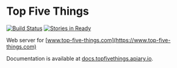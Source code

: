 # Top Five Things

[![Build Status](https://codeship.com/projects/efe39150-4a3d-0133-5634-02da4d06d74f/status?branch=master)](https://codeship.com/projects/105811)
[![Stories in Ready](https://badge.waffle.io/hsjunnesson/top-five.png?label=ready&title=Ready)](https://waffle.io/hsjunnesson/top-five)

Web server for [www.top-five-things.com](https://www.top-five-things.com)

Documentation is available at [docs.topfivethings.apiary.io](http://docs.topfivethings.apiary.io).

